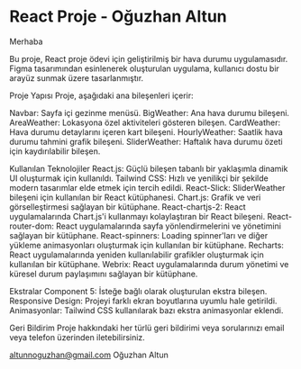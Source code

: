 # React Proje - Oğuzhan Altun

Merhaba

Bu proje, React proje ödevi için geliştirilmiş bir hava durumu uygulamasıdır. Figma tasarımından esinlenerek oluşturulan uygulama, kullanıcı dostu bir arayüz sunmak üzere tasarlanmıştır.

Proje Yapısı
Proje, aşağıdaki ana bileşenleri içerir:

Navbar: Sayfa içi gezinme menüsü.
BigWeather: Ana hava durumu bileşeni.
AreaWeather: Lokasyona özel aktiviteleri gösteren bileşen.
CardWeather: Hava durumu detaylarını içeren kart bileşeni.
HourlyWeather: Saatlik hava durumu tahmini grafik bileşeni.
SliderWeather: Haftalık hava durumu özeti için kaydırılabilir bileşen.

Kullanılan Teknolojiler
React.js: Güçlü bileşen tabanlı bir yaklaşımla dinamik UI oluşturmak için kullanıldı.
Tailwind CSS: Hızlı ve yenilikçi bir şekilde modern tasarımlar elde etmek için tercih edildi.
React-Slick: SliderWeather bileşeni için kullanılan bir React kütüphanesi.
Chart.js: Grafik ve veri görselleştirmesi sağlayan bir kütüphane.
React-chartjs-2: React uygulamalarında Chart.js'i kullanmayı kolaylaştıran bir React bileşeni.
React-router-dom: React uygulamalarında sayfa yönlendirmelerini ve yönetimini sağlayan bir kütüphane.
React-spinners: Loading spinner'ları ve diğer yükleme animasyonları oluşturmak için kullanılan bir kütüphane.
Recharts: React uygulamalarında yeniden kullanılabilir grafikler oluşturmak için kullanılan bir kütüphane.
Webrix: React uygulamalarında durum yönetimi ve küresel durum paylaşımını sağlayan bir kütüphane.

Ekstralar
Component 5: İsteğe bağlı olarak oluşturulan ekstra bileşen.
Responsive Design: Projeyi farklı ekran boyutlarına uyumlu hale getirildi.
Animasyonlar: Tailwind CSS kullanılarak bazı ekstra animasyonlar eklendi.

Geri Bildirim
Proje hakkındaki her türlü geri bildirimi veya sorularınızı email veya telefon üzerinden iletebilirsiniz.

altunnoguzhan@gmail.com
Oğuzhan Altun
